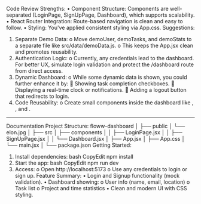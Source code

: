 Code Review
Strengths:
•	 Component Structure: Components are well-separated (LoginPage, SignUpPage, Dashboard), which supports scalability.
•	 React Router Integration: Route-based navigation is clean and easy to follow.
•	 Styling: You've applied consistent styling via App.css.
Suggestions:
1.	Separate Demo Data:
o	Move demoUser, demoTasks, and demoStats to a separate file like src/data/demoData.js.
o	This keeps the App.jsx clean and promotes reusability.
2.	Authentication Logic:
o	Currently, any credentials lead to the dashboard. For better UX, simulate login validation and protect the /dashboard route from direct access.
3.	Dynamic Dashboard:
o	While some dynamic data is shown, you could further enhance it by:
	Showing task completion checkboxes.
	Displaying a real-time clock or notifications.
	Adding a logout button that redirects to login.
4.	Code Reusability:
o	Create small components inside the dashboard like <UserProfile />, <TaskList />, and <StatsCard />.
________________________________________
Documentation
Project Structure:
floww-dashboard
│
├── public
│   └── elon.jpg
│
├── src
│   ├── components
│   │   ├── LoginPage.jsx
│   │   ├── SignUpPage.jsx
│   │   └── Dashboard.jsx
│   ├── App.jsx
│   ├── App.css
│   └── main.jsx
│
└── package.json
Getting Started:
1.	Install dependencies:
bash
CopyEdit
npm install
2.	Start the app:
bash
CopyEdit
npm run dev
3.	Access:
o	Open http://localhost:5173
o	Use any credentials to login or sign up.
Feature Summary:
•	 Login and Signup functionality (mock validation).
•	 Dashboard showing:
o	User info (name, email, location)
o	Task list
o	Project and time statistics
•	 Clean and modern UI with CSS styling.

